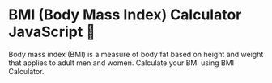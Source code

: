 #  BMI (Body Mass Index) Calculator JavaScript 📱
 Body mass index (BMI) is a measure of body fat based on height and weight that applies to adult men and women. Calculate your BMI using BMI Calculator.
 

